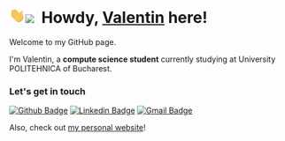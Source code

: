 <h1> <img src="https://raw.githubusercontent.com/ABSphreak/ABSphreak/master/gifs/Hi.gif" height="28px"><img height="28px" src="https://emojis.slackmojis.com/emojis/images/1531849430/4246/blob-sunglasses.gif?1531849430">&nbsp;&nbsp;Howdy, <a href="https://github.com/w1bb">Valentin</a> here! </h1>

Welcome to my GitHub page.

I'm Valentin, a **compute science student** currently studying at University POLITEHNICA of Bucharest.

### Let's get in touch

[![Github Badge](http://img.shields.io/badge/-Github-black?style=flat-square&logo=github)](https://github.com/w1bb/) 
[![Linkedin Badge](https://img.shields.io/badge/-LinkedIn-blue?style=flat-square&logo=Linkedin&logoColor=white)](https://linkedin.com/in/valentin-vintila)
[![Gmail Badge](https://img.shields.io/badge/-Gmail-d14836?style=flat-square&logo=Gmail&logoColor=white)](mailto:vintilavalentinioan@gmail.com)

Also, check out <a href="https://v-vintila.com/">my personal website</a>!

<!--
**w1bb/w1bb** is a ✨ _special_ ✨ repository because its `README.md` (this file) appears on your GitHub profile.

Here are some ideas to get you started:

- 🔭 I’m currently working on ...
- 🌱 I’m currently learning ...
- 👯 I’m looking to collaborate on ...
- 🤔 I’m looking for help with ...
- 💬 Ask me about ...
- 📫 How to reach me: ...
- 😄 Pronouns: ...
- ⚡ Fun fact: ...
-->

